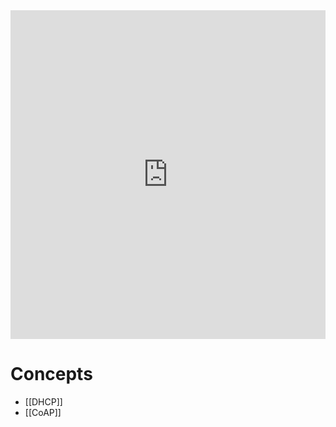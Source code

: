 <div style="left: 0; width: 100%; height: 0; position: relative; padding-bottom: 104.3454%;"><iframe src="https://link.excalidraw.com/readonly/GRUH0RrD1Zz9SsfQFMMZ" style="top: 0; left: 0; width: 100%; height: 100%; position: absolute; border: 0;" allowfullscreen></iframe></div>

# Concepts

- [[DHCP]]
- [[CoAP]]